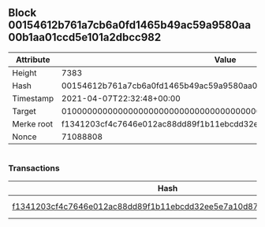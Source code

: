 ## Block 00154612b761a7cb6a0fd1465b49ac59a9580aa00b1aa01ccd5e101a2dbcc982

Attribute | Value
--- | ---
Height | 7383
Hash | 00154612b761a7cb6a0fd1465b49ac59a9580aa00b1aa01ccd5e101a2dbcc982
Timestamp | 2021-04-07T22:32:48+00:00
Target | 0100000000000000000000000000000000000000000000000000000000000000
Merke root | f1341203cf4c7646e012ac88dd89f1b11ebcdd32ee5e7a10d87dd6b8e6844321
Nonce | 71088808

```

```

### Transactions

Hash | Amount
--- | ---
[f1341203cf4c7646e012ac88dd89f1b11ebcdd32ee5e7a10d87dd6b8e6844321](f1341203cf4c7646e012ac88dd89f1b11ebcdd32ee5e7a10d87dd6b8e6844321.md) | 10.00000000 SKEPTI 
